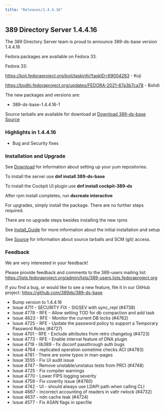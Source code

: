 ```yaml
---
title: "Releases/1.4.4.16"
---
```


389 Directory Server 1.4.4.16
-----------------------------

The 389 Directory Server team is proud to announce 389-ds-base version 1.4.4.16

Fedora packages are available on Fedora 33.

Fedora 33:

<https://koji.fedoraproject.org/koji/taskinfo?taskID=69004283> - Koji

<https://bodhi.fedoraproject.org/updates/FEDORA-2021-67a3b7ca78> - Bohdi


The new packages and versions are:

- 389-ds-base-1.4.4.16-1

Source tarballs are available for download at [Download 389-ds-base Source](https://github.com/389ds/389-ds-base/archive/389-ds-base-1.4.4.16.tar.gz)

### Highlights in 1.4.4.16

- Bug and Security fixes

### Installation and Upgrade

See [Download](../download.html) for information about setting up your yum repositories.

To install the server use **dnf install 389-ds-base**

To install the Cockpit UI plugin use **dnf install cockpit-389-ds**

After rpm install completes, run **dscreate interactive**

For upgrades, simply install the package.  There are no further steps required.

There are no upgrade steps besides installing the new rpms

See [Install\_Guide](../howto/howto-install-389.html) for more information about the initial installation and setup

See [Source](../development/source.html) for information about source tarballs and SCM (git) access.

### Feedback

We are very interested in your feedback!

Please provide feedback and comments to the 389-users mailing list: <https://lists.fedoraproject.org/admin/lists/389-users.lists.fedoraproject.org>

If you find a bug, or would like to see a new feature, file it in our GitHub project: <https://github.com/389ds/389-ds-base>

- Bump version to 1.4.4.16
- Issue 4711 - SECURITY FIX - SIGSEV with sync_repl (#4738)
- Issue 4778 - RFE - Allow setting TOD for db compaction and add task
- Issue 4623 - RFE - Monitor the current DB locks (#4762)
- Issue 4725 - RFE - Update the password policy to support a Temporary Password Rules (#4727)
- Issue 4701 - RFE - Exclude attributes from retro changelog (#4723)
- Issue 4773 - RFE - Enable interval feature of DNA plugin
- Issue 4719 - lib389 - fix dsconf passthrough auth bugs
- Issue 4764 - replicated operation sometime checks ACI (#4783)
- Issue 4781 - There are some typos in man-pages
- Issue 3555 - Fix UI audit issue
- Issue 4747 - Remove unstable/unstatus tests from PRCI (#4748)
- Issue 4725 - Fix compiler warnings
- Issue 4770 - Lower FIPS logging severity
- Issue 4759 - Fix coverity issue (#4760)
- Issue 4742 - UI - should always use LDAPI path when calling CLI
- Issue 4667 - incorrect accounting of readers in vattr rwlock (#4732)
- Issue 4637 - ndn cache leak (#4724)
- Issue 4577 - Fix ASAN flags in specfile

